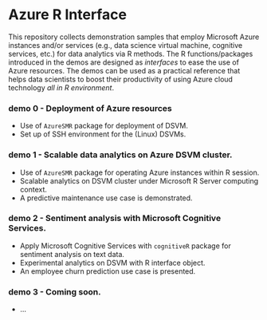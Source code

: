 # Azure R Interface
This repository collects demonstration samples that employ Microsoft Azure instances and/or services (e.g., data science virtual machine, cognitive services, etc.) for data analytics via R methods. The R functions/packages introduced in the demos are designed as *interfaces* to ease the use of Azure resources. The demos can be used as a practical reference that helps data scientists to boost their productivity of using Azure cloud technology *all in R environment*.  

### demo 0 - Deployment of Azure resources

* Use of `AzureSMR` package for deployment of DSVM.
* Set up of SSH environment for the (Linux) DSVMs.

### demo 1 - Scalable data analytics on Azure DSVM cluster.

* Use of `AzureSMR` package for operating Azure instances within R session.
* Scalable analytics on DSVM cluster under Microsoft R Server computing context.
* A predictive maintenance use case is demonstrated.

### demo 2 - Sentiment analysis with Microsoft Cognitive Services.

* Apply Microsoft Cognitive Services with `cognitiveR` package for sentiment analysis on text data.
* Experimental analytics on DSVM with R interface object.
* An employee churn prediction use case is presented.

### demo 3 - Coming soon.
* ...
